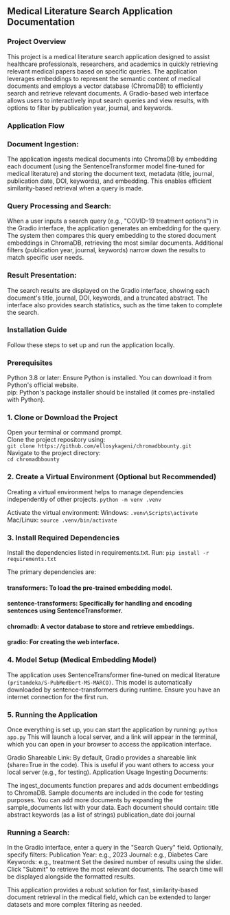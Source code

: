 ## Medical Literature Search Application Documentation

### Project Overview
This project is a medical literature search application designed to assist healthcare professionals, researchers, and academics in quickly retrieving relevant medical papers based on specific queries. The application leverages embeddings to represent the semantic content of medical documents and employs a vector database (ChromaDB) to efficiently search and retrieve relevant documents. A Gradio-based web interface allows users to interactively input search queries and view results, with options to filter by publication year, journal, and keywords.

### Application Flow
### Document Ingestion:

The application ingests medical documents into ChromaDB by embedding each document (using the SentenceTransformer model fine-tuned for medical literature) and storing the document text, metadata (title, journal, publication date, DOI, keywords), and embedding.
This enables efficient similarity-based retrieval when a query is made.

### Query Processing and Search:
When a user inputs a search query (e.g., "COVID-19 treatment options") in the Gradio interface, the application generates an embedding for the query.
The system then compares this query embedding to the stored document embeddings in ChromaDB, retrieving the most similar documents.
Additional filters (publication year, journal, keywords) narrow down the results to match specific user needs.

### Result Presentation:
The search results are displayed on the Gradio interface, showing each document's title, journal, DOI, keywords, and a truncated abstract.
The interface also provides search statistics, such as the time taken to complete the search.

### Installation Guide
Follow these steps to set up and run the application locally.

### Prerequisites
Python 3.8 or later: Ensure Python is installed. You can download it from Python's official website.</br>
pip: Python's package installer should be installed (it comes pre-installed with Python).
### 1. Clone or Download the Project
Open your terminal or command prompt.</br>
Clone the project repository using:</br>
  `git clone https://github.com/ellosykageni/chromadbbounty.git`</br>
Navigate to the project directory:</br>
`cd chromadbbounty`

### 2. Create a Virtual Environment (Optional but Recommended)
Creating a virtual environment helps to manage dependencies independently of other projects.
  `python -m venv .venv`

Activate the virtual environment:
Windows: `.venv\Scripts\activate`
Mac/Linux: `source .venv/bin/activate`

### 3. Install Required Dependencies
Install the dependencies listed in requirements.txt. Run:
  `pip install -r requirements.txt`
  
The primary dependencies are:</br>
#### transformers: To load the pre-trained embedding model.</br>
#### sentence-transformers: Specifically for handling and encoding sentences using SentenceTransformer.</br>
#### chromadb: A vector database to store and retrieve embeddings.</br>
#### gradio: For creating the web interface.

### 4. Model Setup (Medical Embedding Model)
The application uses SentenceTransformer fine-tuned on medical literature ` (pritamdeka/S-PubMedBert-MS-MARCO) `. This model is automatically downloaded by sentence-transformers during runtime. Ensure you have an internet connection for the first run.

### 5. Running the Application
Once everything is set up, you can start the application by running:
  `python app.py`
This will launch a local server, and a link will appear in the terminal, which you can open in your browser to access the application interface.

Gradio Shareable Link: By default, Gradio provides a shareable link (share=True in the code). This is useful if you want others to access your local server (e.g., for testing).
Application Usage
Ingesting Documents:

The ingest_documents function prepares and adds document embeddings to ChromaDB. Sample documents are included in the code for testing purposes.
You can add more documents by expanding the sample_documents list with your data. Each document should contain:
title
abstract
keywords (as a list of strings)
publication_date
doi
journal

### Running a Search:

In the Gradio interface, enter a query in the "Search Query" field.
Optionally, specify filters:
Publication Year: e.g., 2023
Journal: e.g., Diabetes Care
Keywords: e.g., treatment
Set the desired number of results using the slider.
Click "Submit" to retrieve the most relevant documents. The search time will be displayed alongside the formatted results.

This application provides a robust solution for fast, similarity-based document retrieval in the medical field, which can be extended to larger datasets and more complex filtering as needed.
